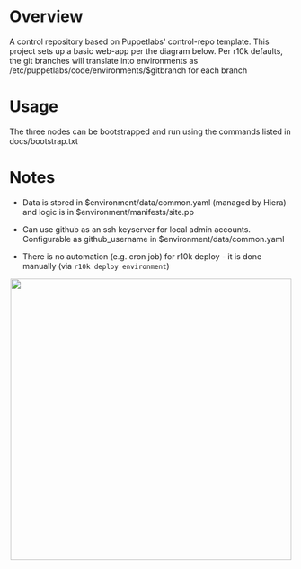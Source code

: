 

# Overview
A control repository based on Puppetlabs' control-repo template. This project sets up a basic web-app per the diagram below. Per r10k defaults, the git branches will translate into environments as /etc/puppetlabs/code/environments/$gitbranch for each branch

# Usage
The three nodes can be bootstrapped and run using the commands listed in docs/bootstrap.txt

# Notes
- Data is stored in $environment/data/common.yaml (managed by Hiera) and logic is in $environment/manifests/site.pp

- Can use github as an ssh keyserver for local admin accounts. Configurable as github_username in $environment/data/common.yaml

- There is no automation (e.g. cron job) for r10k deploy - it is done manually (via `r10k deploy environment`) 


<p align="center">
<img src="https://user-images.githubusercontent.com/21364725/175784240-5d9af1b3-7c00-479a-848e-3801eac4c668.png" width="500" />
</p>
